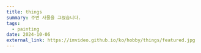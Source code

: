```yaml
---
title: things
summary: 주변 사물을 그렸습니다.
tags:
  - painting
date: 2024-10-06
external_link: https://imvideo.github.io/ko/hobby/things/featured.jpg
---
```

